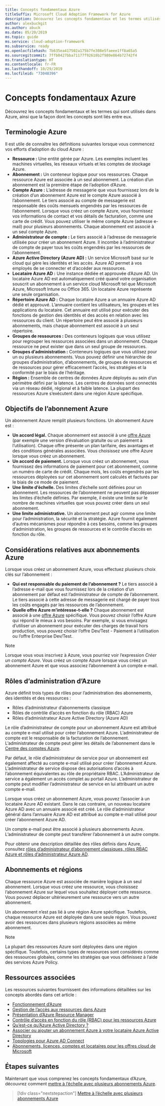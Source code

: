 ```yaml
---
title: Concepts fondamentaux Azure
titleSuffix: Microsoft Cloud Adoption Framework for Azure
description: Découvrez les concepts fondamentaux et les termes utilisés dans Azure, ainsi que la façon dont les concepts sont liés entre eux.
author: alexbuckgit
ms.author: abuck
ms.date: 05/20/2019
ms.topic: guide
ms.service: cloud-adoption-framework
ms.subservice: ready
ms.openlocfilehash: 7b635ea417502a175b7fe308e5faeee1ff8a65a5
ms.sourcegitcommit: 7ffb0427bba71177f92618b2f980e864b72742f4
ms.translationtype: HT
ms.contentlocale: fr-FR
ms.lasthandoff: 10/29/2019
ms.locfileid: "73048396"
---
```

# <a name="azure-fundamental-concepts"></a>Concepts fondamentaux Azure

Découvrez les concepts fondamentaux et les termes qui sont utilisés dans Azure, ainsi que la façon dont les concepts sont liés entre eux.

## <a name="azure-terminology"></a>Terminologie Azure

Il est utile de connaître les définitions suivantes lorsque vous commencez vos efforts d’adoption du cloud Azure :

- **Ressource :** Une entité gérée par Azure. Les exemples incluent les machines virtuelles, les réseaux virtuels et les comptes de stockage Azure.
- **Abonnement :** Un conteneur logique pour vos ressources. Chaque ressource Azure est associée à un seul abonnement. La création d’un abonnement est la première étape de l’adoption d’Azure.
- **Compte Azure :** L’adresse de messagerie que vous fournissez lors de la création d’un abonnement Azure est le compte Azure associé à l’abonnement. Le tiers associé au compte de messagerie est responsable des coûts mensuels engendrés par les ressources de l’abonnement. Lorsque vous créez un compte Azure, vous fournissez vos informations de contact et vos détails de facturation, comme une carte de crédit. Vous pouvez utiliser le même compte Azure (adresse e-mail) pour plusieurs abonnements. Chaque abonnement est associé à un seul compte Azure.
- **Administrateur de compte :** Le tiers associé à l’adresse de messagerie utilisée pour créer un abonnement Azure. Il incombe à l’administrateur de compte de payer tous les coûts engendrés par les ressources de l’abonnement.
- **Azure Active Directory (Azure AD) :** Un service Microsoft basé sur le cloud qui gère les identités et les accès. Azure AD permet à vos employés de se connecter et d’accéder aux ressources.
- **Locataire Azure AD :** Une instance dédiée et approuvée d’Azure AD. Un locataire Azure AD est automatiquement créé quand votre organisation souscrit un abonnement à un service cloud Microsoft tel que Microsoft Azure, Microsoft Intune ou Office 365. Un locataire Azure représente une seule organisation.
- **Répertoire Azure AD :** Chaque locataire Azure a un annuaire Azure AD dédié et approuvé. L’annuaire contient les utilisateurs, les groupes et les applications du locataire. Cet annuaire est utilisé pour exécuter des fonctions de gestion des identités et des accès en relation avec les ressources du client. Un répertoire peut être associé à plusieurs abonnements, mais chaque abonnement est associé à un seul répertoire.
- **Groupes de ressources :** Des conteneurs logiques que vous utilisez pour regrouper les ressources associées dans un abonnement. Chaque ressource ne peut exister que dans un seul groupe de ressources.
- **Groupes d’administration :** Conteneurs logiques que vous utilisez pour un ou plusieurs abonnements. Vous pouvez définir une hiérarchie de groupes d’administration, d’abonnements, de groupes de ressources et de ressources pour gérer efficacement l’accès, les stratégies et la conformité par le biais de l’héritage.
- **Région :** Ensemble de centres de données Azure déployés au sein d’un périmètre défini par la latence. Les centres de données sont connectés via un réseau dédié, régional et à faible latence. La plupart des ressources Azure s’exécutent dans une région Azure spécifique.

## <a name="azure-subscription-purposes"></a>Objectifs de l’abonnement Azure

Un abonnement Azure remplit plusieurs fonctions. Un abonnement Azure est :

- **Un accord légal.** Chaque abonnement est associé à une [offre Azure](https://azure.microsoft.com/support/legal/offer-details) (par exemple une version d’évaluation gratuite ou un paiement à l’utilisation). Chaque offre présente un plan tarifaire, des avantages et des conditions générales associées. Vous choisissez une offre Azure lorsque vous créez un abonnement.
- **Un accord de paiement.** Lorsque vous créez un abonnement, vous fournissez des informations de paiement pour cet abonnement, comme un numéro de carte de crédit. Chaque mois, les coûts engendrés par les ressources déployées sur cet abonnement sont calculés et facturés par le biais de ce mode de paiement.
- **Une limite d’échelle.** Des limites d’échelle sont définies pour un abonnement. Les ressources de l’abonnement ne peuvent pas dépasser les limites d’échelle définies. Par exemple, il existe une limite sur le nombre de machines virtuelles que vous pouvez créer dans un seul abonnement.
- **Une limite administrative.** Un abonnement peut agir comme une limite pour l’administration, la sécurité et la stratégie. Azure fournit également d’autres mécanismes pour répondre à ces besoins, comme les groupes d’administration, les groupes de ressources et le contrôle d’accès en fonction du rôle.

## <a name="azure-subscription-considerations"></a>Considérations relatives aux abonnements Azure

Lorsque vous créez un abonnement Azure, vous effectuez plusieurs choix clés sur l’abonnement :

- **Qui est responsable du paiement de l’abonnement ?** Le tiers associé à l’adresse e-mail que vous fournissez lors de la création d’un abonnement par défaut est l’administrateur de compte de l’abonnement. Le tiers associé à cette adresse de messagerie est chargé de payer tous les coûts engagés par les ressources de l’abonnement.
- **Quelle offre Azure m’intéresse-t-elle ?** Chaque abonnement est associé à une [offre Azure](https://azure.microsoft.com/support/legal/offer-details) spécifique. Vous pouvez choisir l’offre Azure qui répond le mieux à vos besoins. Par exemple, si vous envisagez d’utiliser un abonnement pour exécuter des charges de travail hors production, vous pouvez choisir l’offre Dev/Test - Paiement à l’utilisation ou l’offre Enterprise Dev/Test.

> [!NOTE]
> Lorsque vous vous inscrivez à Azure, vous pourriez voir l’expression *Créer un compte Azure*. Vous créez un compte Azure lorsque vous créez un abonnement Azure et que vous associez l’abonnement à un compte e-mail.

## <a name="azure-administrative-roles"></a>Rôles d’administration d’Azure

Azure définit trois types de rôles pour l’administration des abonnements, des identités et des ressources :

- Rôles d’administrateur d’abonnements classique
- Rôles de contrôle d’accès en fonction du rôle (RBAC) Azure
- Rôles d’administrateur Azure Active Directory (Azure AD)

Le rôle d’administrateur de compte pour un abonnement Azure est attribué au compte e-mail utilisé pour créer l’abonnement Azure. L’administrateur de compte est le responsable de la facturation de l’abonnement. L’administrateur de compte peut gérer les détails de l’abonnement dans le [Centre des comptes Azure](https://account.azure.com/Subscriptions).

Par défaut, le rôle d’administrateur de service pour un abonnement est également affecté au compte e-mail utilisé pour créer l’abonnement Azure. L’administrateur de service dispose des autorisations d’accès à l’abonnement équivalentes au rôle de propriétaire RBAC. L’Administrateur de service a également un accès complet au portail Azure. L’administrateur de compte peut modifier l’administrateur de service en lui attribuant un autre compte e-mail.

Lorsque vous créez un abonnement Azure, vous pouvez l’associer à un locataire Azure AD existant. Dans le cas contraire, un nouveau locataire Azure AD avec un annuaire associé est créé. Le rôle d’administrateur général dans l’annuaire Azure AD est attribué au compte e-mail utilisé pour créer l’abonnement Azure AD.

Un compte e-mail peut être associé à plusieurs abonnements Azure. L’administrateur de compte peut transférer l’abonnement à un autre compte.

Pour obtenir une description détaillée des rôles définis dans Azure, consultez [rôles d’administrateur d’abonnement classiques, rôles RBAC Azure et rôles d’administrateur Azure AD](https://docs.microsoft.com/azure/role-based-access-control/rbac-and-directory-admin-roles).

## <a name="subscriptions-and-regions"></a>Abonnements et régions

Chaque ressource Azure est associée de manière logique à un seul abonnement. Lorsque vous créez une ressource, vous choisissez l’abonnement Azure sur lequel vous souhaitez déployer cette ressource. Vous pouvez déplacer ultérieurement une ressource vers un autre abonnement.

Un abonnement n’est pas lié à une région Azure spécifique. Toutefois, chaque ressource Azure est déployée dans une seule région. Vous pouvez avoir des ressources dans plusieurs régions associées au même abonnement.

> [!NOTE]
> La plupart des ressources Azure sont déployées dans une région spécifique. Toutefois, certains types de ressources sont considérés comme des ressources globales, comme les stratégies que vous définissez à l’aide des services Azure Policy.

## <a name="related-resources"></a>Ressources associées

Les ressources suivantes fournissent des informations détaillées sur les concepts abordés dans cet article :

- [Fonctionnement d’Azure](../../getting-started/what-is-azure.md)
- [Gestion de l’accès aux ressources dans Azure](../../govern/resource-consistency/resource-access-management.md)
- [Présentation d’Azure Resource Manager](https://docs.microsoft.com/azure/azure-resource-manager/resource-group-overview)
- [Contrôle d’accès en fonction du rôle (RBAC) pour les ressources Azure](https://docs.microsoft.com/azure/role-based-access-control/overview)
- [Qu’est-ce qu’Azure Active Directory ?](https://docs.microsoft.com/azure/active-directory/fundamentals/active-directory-whatis)
- [Associer ou ajouter un abonnement Azure à votre locataire Azure Active Directory](https://docs.microsoft.com/azure/active-directory/fundamentals/active-directory-how-subscriptions-associated-directory)
- [Topologies pour Azure AD Connect](https://docs.microsoft.com/azure/active-directory/hybrid/plan-connect-topologies)
- [Abonnements, licences, comptes et locataires pour les offres cloud de Microsoft](/office365/enterprise/subscriptions-licenses-accounts-and-tenants-for-microsoft-cloud-offerings)

## <a name="next-steps"></a>Étapes suivantes

Maintenant que vous comprenez les concepts fondamentaux d’Azure, découvrez comment [mettre à l’échelle avec plusieurs abonnements Azure](./scaling-subscriptions.md).

> [!div class="nextstepaction"]
> [Mettre à l’échelle avec plusieurs abonnements Azure](./scaling-subscriptions.md)
